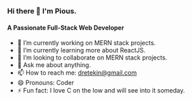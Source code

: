 ### Hi there 👋 I'm Pious.
#### A Passionate Full-Stack Web Developer

- 🔭 I’m currently working on MERN stack projects.
- 🌱 I’m currently learning more about ReactJS.
- 👯 I’m looking to collaborate on MERN stack projects.
- 💬 Ask me about anything.
- 📫 How to reach me: dretekin@gmail.com
- 😄 Pronouns: Coder
- ⚡ Fun fact: I love C on the low and will see into it someday.
